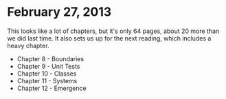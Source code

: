 # February 27, 2013

This looks like a lot of chapters, but it's only 64 pages, about 20 more than we did last time. It also sets us up for the next reading, which includes a heavy chapter.

* Chapter 8  - Boundaries
* Chapter 9  - Unit Tests
* Chapter 10 - Classes
* Chapter 11 - Systems
* Chapter 12 - Emergence
